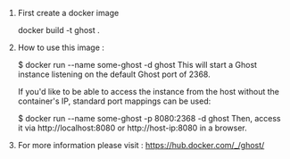 
1) First create a docker image

	docker build -t ghost .

2) How to use this image :

	$ docker run --name some-ghost -d ghost
	This will start a Ghost instance listening on the default Ghost port of 2368.

	If you'd like to be able to access the instance from the host without the container's IP, standard port mappings can be used:

	$ docker run --name some-ghost -p 8080:2368 -d ghost
	Then, access it via http://localhost:8080 or http://host-ip:8080 in a browser. 


3) For more information please visit : https://hub.docker.com/_/ghost/
